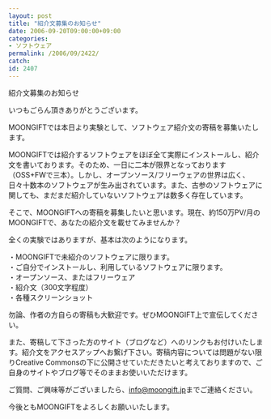 ```yaml
---
layout: post
title: "紹介文募集のお知らせ"
date: 2006-09-20T09:00:00+09:00
categories:
- ソフトウェア
permalink: /2006/09/2422/
catch: 
id: 2407
---
```

紹介文募集のお知らせ  
<!--more-->  
いつもごらん頂きありがとうございます。  
  
MOONGIFTでは本日より実験として、ソフトウェア紹介文の寄稿を募集いたします。  
  
MOONGIFTでは紹介するソフトウェアをほぼ全て実際にインストールし、紹介文を書いております。そのため、一日に二本が限界となっております（OSS+FWで三本）。しかし、オープンソース/フリーウェアの世界は広く、日々十数本のソフトウェアが生み出されています。また、古参のソフトウェアに関しても、まだまだ紹介していないソフトウェアは数多く存在しています。  
  
そこで、MOONGIFTへの寄稿を募集したいと思います。現在、約150万PV/月のMOONGIFTで、あなたの紹介文を載せてみませんか？  
  
全くの実験ではありますが、基本は次のようになります。  
  
・MOONGIFTで未紹介のソフトウェアに限ります。  
・ご自分でインストールし、利用しているソフトウェアに限ります。  
・オープンソース、またはフリーウェア  
・紹介文（300文字程度）  
・各種スクリーンショット  
  
勿論、作者の方自らの寄稿も大歓迎です。ぜひMOONGIFT上で宣伝してください。  
  
また、寄稿して下さった方のサイト（ブログなど）へのリンクもお付けいたします。紹介文をアクセスアップへお繋げ下さい。寄稿内容については問題がない限りCreative Commonsの下に公開させていただきたいと考えておりますので、ご自身のサイトやブログ等でそのままお使いいただけます。  
  
ご質問、ご興味等がございましたら、[info@moongift.jp](mailto:info@moongift.jp)までご連絡ください。  
  
今後ともMOONGIFTをよろしくお願いいたします。

